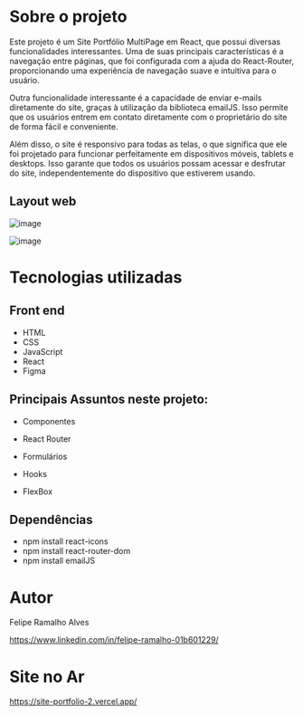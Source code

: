 # Sobre o projeto

Este projeto é um Site Portfólio MultiPage em React, que possui diversas funcionalidades interessantes. Uma de suas principais características é a navegação entre páginas, que foi configurada com a ajuda do React-Router, proporcionando uma experiência de navegação suave e intuitiva para o usuário.

Outra funcionalidade interessante é a capacidade de enviar e-mails diretamente do site, graças à utilização da biblioteca emailJS. Isso permite que os usuários entrem em contato diretamente com o proprietário do site de forma fácil e conveniente.

Além disso, o site é responsivo para todas as telas, o que significa que ele foi projetado para funcionar perfeitamente em dispositivos móveis, tablets e desktops. Isso garante que todos os usuários possam acessar e desfrutar do site, independentemente do dispositivo que estiverem usando.

## Layout web
![image](https://user-images.githubusercontent.com/108680857/230969893-b410f19b-c0ab-4c53-95c7-b7b7adf1328c.png)

![image](https://user-images.githubusercontent.com/108680857/230969945-0be00ecc-dbab-402d-83f6-eea06490d024.png)


# Tecnologias utilizadas
## Front end
- HTML
- CSS
- JavaScript
- React
- Figma


## Principais Assuntos neste projeto:

- Componentes

- React Router

- Formulários

- Hooks

- FlexBox


## Dependências

- npm install react-icons
- npm install react-router-dom
- npm install emailJS

# Autor

Felipe Ramalho Alves

https://www.linkedin.com/in/felipe-ramalho-01b601229/

# Site no Ar
https://site-portfolio-2.vercel.app/
